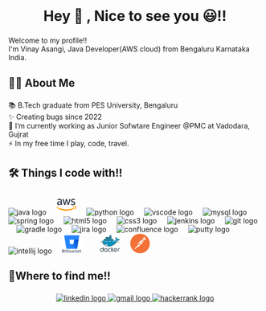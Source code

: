 <br clear="both">

<h1 align="center">Hey 👋 , Nice to see you 😃!!</h1>

###

<p align="left">Welcome to my profile!! <br>I'm Vinay Asangi, Java Developer(AWS cloud) from Bengaluru Karnataka India.</p>

###

<h2 align="left">👩‍💻  About Me</h2>

###

<p align="left">📚 B.Tech graduate from PES University, Bengaluru<br>✨ Creating bugs since 2022<br>🔭 I’m currently working as Junior Sofwtare Engineer @PMC at Vadodara, Gujrat<br>⚡ In my free time I play, code, travel.</p>

###

<h2 align="left">🛠 Things I code with!!</h2>

###

<div align="left">
  <img src="https://cdn.jsdelivr.net/gh/devicons/devicon/icons/java/java-original.svg" height="40" alt="java logo"  />
  <img width="12" />
  <img src="https://github.com/devicons/devicon/blob/v2.16.0/icons/amazonwebservices/amazonwebservices-original-wordmark.svg" height="40" alt="java logo"  />
  <img width="12" />
  <img src="https://cdn.jsdelivr.net/gh/devicons/devicon/icons/python/python-original.svg" height="40" alt="python logo"  />
  <img width="12" />
  <img src="https://cdn.jsdelivr.net/gh/devicons/devicon/icons/vscode/vscode-original.svg" height="40" alt="vscode logo"  />
  <img width="12" />
  <img src="https://cdn.jsdelivr.net/gh/devicons/devicon/icons/mysql/mysql-original.svg" height="40" alt="mysql logo"  />
  <img width="12" />
  <img src="https://cdn.jsdelivr.net/gh/devicons/devicon/icons/spring/spring-original.svg" height="40" alt="spring logo"  />
  <img width="12" />
  <img src="https://cdn.jsdelivr.net/gh/devicons/devicon/icons/html5/html5-original.svg" height="40" alt="html5 logo"  />
  <img width="12" />
  <img src="https://cdn.jsdelivr.net/gh/devicons/devicon/icons/css3/css3-original.svg" height="40" alt="css3 logo"  />
  <img width="12" />
  <img src="https://cdn.jsdelivr.net/gh/devicons/devicon/icons/jenkins/jenkins-line.svg" height="40" alt="jenkins logo"  />
  <img width="12" />
  <img src="https://cdn.jsdelivr.net/gh/devicons/devicon/icons/git/git-original.svg" height="40" alt="git logo"  />
  <img width="12" />
  <img src="https://skillicons.dev/icons?i=gradle" height="40" alt="gradle logo"  />
  <img width="12" />
  <img src="https://cdn.jsdelivr.net/gh/devicons/devicon/icons/jira/jira-original.svg" height="40" alt="jira logo"  />
  <img width="12" />
  <img src="https://cdn.jsdelivr.net/gh/devicons/devicon/icons/confluence/confluence-original.svg" height="40" alt="confluence logo"  />
  <img width="12" />
  <img src="https://cdn.jsdelivr.net/gh/devicons/devicon/icons/putty/putty-original.svg" height="40" alt="putty logo"  />
  <img width="12" />
  <img src="https://cdn.jsdelivr.net/gh/devicons/devicon/icons/intellij/intellij-original.svg" height="40" alt="intellij logo"  />
  <img width="12" />
  <img src="https://github.com/devicons/devicon/blob/v2.16.0/icons/bitbucket/bitbucket-original-wordmark.svg" height ="40" alt="Bitbucket logo" />
  <img width="12" />
  <img width="12" />
  <img src="https://github.com/devicons/devicon/blob/v2.16.0/icons/docker/docker-original-wordmark.svg" height="40" alt="Docker Logo">
  <img width="12" />
  <img src="https://github.com/devicons/devicon/blob/v2.16.0/icons/postman/postman-plain.svg" height="40" alt="Postman Logo">
  <img width="12" />
</div>

###

<h2 align="left">🎯Where to find me!!</h2>

###

<div align="center">
  <a href="https://www.linkedin.com/in/vinayasangi/" target="_blank">
    <img src="https://raw.githubusercontent.com/maurodesouza/profile-readme-generator/master/src/assets/icons/social/linkedin/default.svg" width="52" height="40" alt="linkedin logo"  />
  </a>
  <a href="vinayasangi9051@gmail.com" target="_blank">
    <img src="https://raw.githubusercontent.com/maurodesouza/profile-readme-generator/master/src/assets/icons/social/gmail/default.svg" width="52" height="40" alt="gmail logo"  />
  </a>
  <a href="https://www.hackerrank.com/profile/vinayasangi9051" target="_blank">
    <img src="https://raw.githubusercontent.com/maurodesouza/profile-readme-generator/master/src/assets/icons/social/hackerrank/default.svg" width="52" height="40" alt="hackerrank logo"  />
  </a>
</div>

###
